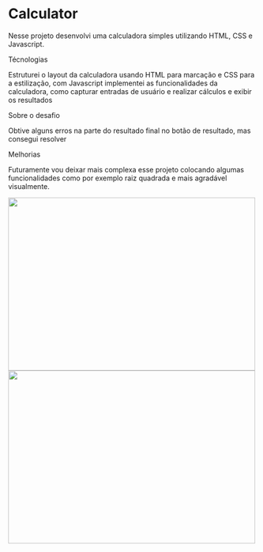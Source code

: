 # Calculator
Nesse projeto desenvolvi uma calculadora simples utilizando HTML, CSS e Javascript.


Técnologias

Estruturei o layout da calculadora usando HTML para marcação e CSS para a estilização, com Javascript implementei as funcionalidades da calculadora, como capturar entradas de usuário e realizar cálculos e exibir os resultados

Sobre o desafio

Obtive alguns erros na parte do resultado final no botão de resultado, mas consegui resolver

Melhorias

Futuramente vou deixar mais complexa esse projeto colocando algumas funcionalidades como por exemplo raiz quadrada e mais agradável visualmente. 



<img src="https://github.com/Igodyz/calculator/assets/49465890/8124e1f8-2e47-488d-9114-09febb0c5317/src/assets/image1.png" width="500" height="350"/>
<img src="https://github.com/Igodyz/calculator/assets/49465890/65c575d8-4828-4a6d-8b13-878e50c80363/src/assets/image2.png" width="500" height="350"/>
</div>

